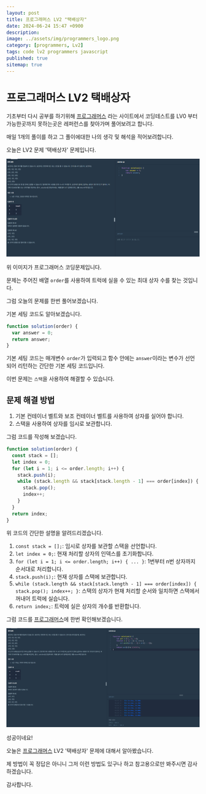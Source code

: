 ```yaml
---
layout: post
title: 프로그래머스 LV2 "택배상자"
date: 2024-06-24 15:47 +0900
description:
image: ../assets/img/programmers_logo.png
category: [programmers, Lv2]
tags: code lv2 programmers javascript
published: true
sitemap: true
---
```


# 프로그래머스 LV2 택배상자

기초부터 다시 공부를 하기위해 [프로그래머스](https://programmers.co.kr/) 라는 사이트에서
코딩테스트를 LV0 부터 가능한곳까지 못하는곳은 레퍼런스를 찾아가며 풀어보려고 합니다.

매일 1개의 풀이를 하고 그 풀이에대한 나의 생각 및 해석을 적어보려합니다.

오늘은 LV2 문제 '택배상자' 문제입니다.

![프로그래머스 이미지](/assets/img/post56_01.png)

위 이미지가 프로그래머스 코딩문제입니다.

문제는 주어진 배열 `order`를 사용하여 트럭에 실을 수 있는 최대 상자 수를 찾는 것입니다.

그럼 오늘의 문제를 한번 풀어보겠습니다.

기본 세팅 코드도 알아보겠습니다.

```javascript
function solution(order) {
  var answer = 0;
  return answer;
}
```

기본 세팅 코드는 매개변수 `order`가 입력되고 함수 안에는 `answer`이라는 변수가 선언되어 리턴하는 간단한 기본 세팅 코드입니다.

이번 문제는 `스택`을 사용하여 해결할 수 있습니다.

## 문제 해결 방법

1. 기본 컨테이너 벨트와 보조 컨테이너 벨트를 사용하여 상자를 실어야 합니다.
2. 스택을 사용하여 상자를 임시로 보관합니다.

그럼 코드를 작성해 보겠습니다.

```javascript
function solution(order) {
  const stack = [];
  let index = 0;
  for (let i = 1; i <= order.length; i++) {
    stack.push(i);
    while (stack.length && stack[stack.length - 1] === order[index]) {
      stack.pop();
      index++;
    }
  }
  return index;
}
```

위 코드의 간단한 설명을 알려드리겠습니다.

1. `const stack = [];`: 임시로 상자를 보관할 스택을 선언합니다.
2. `let index = 0;`: 현재 처리할 상자의 인덱스를 초기화합니다.
3. `for (let i = 1; i <= order.length; i++) { ... }`: 1번부터 n번 상자까지 순서대로 처리합니다.
4. `stack.push(i);`: 현재 상자를 스택에 보관합니다.
5. `while (stack.length && stack[stack.length - 1] === order[index]) { stack.pop(); index++; }`: 스택의 상자가 현재 처리할 순서와 일치하면 스택에서 꺼내어 트럭에 실습니다.
6. `return index;`: 트럭에 실은 상자의 개수를 반환합니다.

그럼 코드를 [프로그래머스](https://programmers.co.kr/)에 한번 확인해보겠습니다.

![프로그래머스 이미지](/assets/img/post56_02.png)

성공이네요!

오늘은 [프로그래머스](https://programmers.co.kr/) LV2 '택배상자' 문제에 대해서 알아봤습니다.

제 방법이 꼭 정답은 아니니 그저 이런 방법도 있구나 하고 참고용으로만 봐주시면 감사하겠습니다.

감사합니다.
